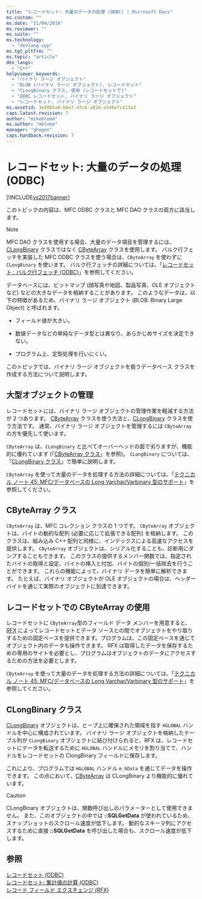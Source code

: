 ```yaml
---
title: "レコードセット: 大量のデータの処理 (ODBC) | Microsoft Docs"
ms.custom: ""
ms.date: "11/04/2016"
ms.reviewer: ""
ms.suite: ""
ms.technology: 
  - "devlang-cpp"
ms.tgt_pltfrm: ""
ms.topic: "article"
dev_langs: 
  - "C++"
helpviewer_keywords: 
  - "バイナリ ラージ オブジェクト"
  - "BLOB (バイナリ ラージ オブジェクト), レコードセット"
  - "CLongBinary クラス, 使用 (レコードセットで)"
  - "ODBC レコードセット, バイナリ ラージ オブジェクト"
  - "レコードセット, バイナリ ラージ オブジェクト"
ms.assetid: 3e80b5a8-b6e7-43c6-a816-e54befc513a3
caps.latest.revision: 7
author: "mikeblome"
ms.author: "mblome"
manager: "ghogen"
caps.handback.revision: 7
---
```

# レコードセット: 大量のデータの処理 (ODBC)
[!INCLUDE[vs2017banner](../../assembler/inline/includes/vs2017banner.md)]

このトピックの内容は、MFC ODBC クラスと MFC DAO クラスの両方に該当します。  
  
> [!NOTE]
>  MFC DAO クラスを使用する場合、大量のデータ項目を管理するには、[CLongBinary](../../mfc/reference/clongbinary-class.md) クラスではなく [CByteArray](../../mfc/reference/cbytearray-class.md) クラスを使用します。  バルク行フェッチを実装した MFC ODBC クラスを使う場合は、`CByteArray` を使わずに `CLongBinary` を使います。  バルク行フェッチの詳細については、「[レコードセット : バルク行フェッチ \(ODBC\)](../Topic/Recordset:%20Fetching%20Records%20in%20Bulk%20\(ODBC\).md)」を参照してください。  
  
 データベースには、ビットマップ \(顔写真や地図、製品写真、OLE オブジェクトなど\) などの大きなデータを格納することがあります。  このようなデータは、以下の特徴があるため、バイナリ ラージ オブジェクト \(BLOB: Binary Large Object\) と呼ばれます。  
  
-   フィールド値が大きい。  
  
-   数値データなどの単純なデータ型とは異なり、あらかじめサイズを決定できない。  
  
-   プログラム上、定型処理を行いにくい。  
  
 このトピックでは、バイナリ ラージ オブジェクトを扱うデータベース クラスを作成する方法について説明します。  
  
##  <a name="_core_managing_large_objects"></a> 大型オブジェクトの管理  
 レコードセットには、バイナリ ラージ オブジェクトの管理作業を軽減する方法が 2 つあります。  [CByteArray](../../mfc/reference/cbytearray-class.md) クラスを使う方法と、[CLongBinary](../../mfc/reference/clongbinary-class.md) クラスを使う方法です。  通常、バイナリ ラージ オブジェクトを管理するには `CByteArray` の方を優先して使います。  
  
 `CByteArray` は、`CLongBinary` と比べてオーバーヘッドの面で劣りますが、機能的に優れています \(「[CByteArray クラス](#_core_the_cbytearray_class)」を参照\)。  `CLongBinary` については、「[CLongBinary クラス](#_core_the_clongbinary_class)」で簡単に説明します。  
  
 `CByteArray` を使って大量のデータを処理する方法の詳細については、「[テクニカル ノート 45: MFC\/データベースの Long Varchar\/Varbinary 型のサポート](../../mfc/tn045-mfc-database-support-for-long-varchar-varbinary.md)」を参照してください。  
  
##  <a name="_core_the_cbytearray_class"></a> CByteArray クラス  
 `CByteArray` は、MFC コレクション クラスの 1 つです。  `CByteArray` オブジェクトは、バイトの動的な配列 \(必要に応じて拡張できる配列\) を格納します。  このクラスは、組み込み C\+\+ 配列と同様に、インデックスによる高速なアクセスを提供します。  `CByteArray` オブジェクトは、シリアル化することも、診断用にダンプすることもできます。  このクラスの提供するメンバー関数では、指定されたバイトの取得と設定、バイトの挿入と付加、バイトの個別\/一括除去を行うことができます。  これらの機能によって、バイナリ データを簡単に解析できます。  たとえば、バイナリ オブジェクトが OLE オブジェクトの場合は、ヘッダー バイトを通じて実際のオブジェクトに到達できます。  
  
##  <a name="_core_using_cbytearray_in_recordsets"></a> レコードセットでの CByteArray の使用  
 レコードセットに `CByteArray`型のフィールド データ メンバーを用意すると、[RFX](../../data/odbc/record-field-exchange-rfx.md) によってレコードセットとデータ ソースとの間でオブジェクトをやり取りするための固定ベースを提供できます。プログラムは、この固定ベースを通じてオブジェクト内のデータも操作できます。  RFX は取得したデータを保存するための専用のサイトを必要とし、プログラムはオブジェクトのデータにアクセスするための方法を必要とします。  
  
 `CByteArray` を使って大量のデータを処理する方法の詳細については、「[テクニカル ノート 45: MFC\/データベースの Long Varchar\/Varbinary 型のサポート](../../mfc/tn045-mfc-database-support-for-long-varchar-varbinary.md)」を参照してください。  
  
##  <a name="_core_the_clongbinary_class"></a> CLongBinary クラス  
 [CLongBinary](../../mfc/reference/clongbinary-class.md) オブジェクトは、ヒープ上に確保された領域を指す `HGLOBAL` ハンドルを中心に構成されています。  バイナリ ラージ オブジェクトを格納したテーブル列が `CLongBinary` オブジェクトに結び付けられると、RFX は、レコードセットにデータを転送するために `HGLOBAL` ハンドルにメモリを割り当てて、ハンドルをレコードセットの ClongBinary フィールドに保存します。  
  
 これにより、プログラムでは `HGLOBAL` ハンドル `m_hData` を通じてデータを操作できます。  この点において、[CByteArray](../../mfc/reference/cbytearray-class.md) は CLongBinary より機能的に優れています。  
  
> [!CAUTION]
>  CLongBinary オブジェクトは、関数呼び出しのパラメーターとして使用できません。  また、このオブジェクトの中では **::SQLGetData** が使われているため、スナップショットのスクロール速度が低下します。  動的なスキーマ列にアクセスするために直接 **::SQLGetData** を呼び出した場合も、スクロール速度が低下します。  
  
## 参照  
 [レコードセット \(ODBC\)](../../data/odbc/recordset-odbc.md)   
 [レコードセット: 集計値の計算 \(ODBC\)](../../data/odbc/recordset-obtaining-sums-and-other-aggregate-results-odbc.md)   
 [レコード フィールド エクスチェンジ \(RFX\)](../../data/odbc/record-field-exchange-rfx.md)